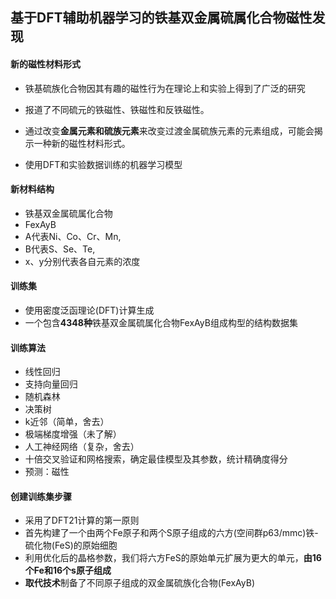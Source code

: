 ## 基于DFT辅助机器学习的铁基双金属硫属化合物磁性发现



#### 新的磁性材料形式

- 铁基硫族化合物因其有趣的磁性行为在理论上和实验上得到了广泛的研究
- 报道了不同硫元的铁磁性、铁磁性和反铁磁性。
- 通过改变**金属元素和硫族元素**来改变过渡金属硫族元素的元素组成，可能会揭示一种新的磁性材料形式。

- 使用DFT和实验数据训练的机器学习模型



#### 新材料结构

- 铁基双金属硫属化合物
- FexAyB
- A代表Ni、Co、Cr、Mn, 
- B代表S、Se、Te, 
- x、y分别代表各自元素的浓度



#### 训练集

- 使用密度泛函理论(DFT)计算生成
- 一个包含**4348种**铁基双金属硫属化合物FexAyB组成构型的结构数据集

#### 训练算法

- 线性回归
- 支持向量回归
- 随机森林
- 决策树
- k近邻（简单，舍去）
- 极端梯度增强（未了解）
- 人工神经网络（复杂，舍去）
- 十倍交叉验证和网格搜索，确定最佳模型及其参数，统计精确度得分
- 预测：磁性

#### 创建训练集步骤

- 采用了DFT21计算的第一原则
- 首先构建了一个由两个Fe原子和两个S原子组成的六方(空间群p63/mmc)铁-硫化物(FeS)的原始细胞
- 利用优化后的晶格参数，我们将六方FeS的原始单元扩展为更大的单元，**由16个Fe和16个s原子组成**
- **取代技术**制备了不同原子组成的双金属硫族化合物(FexAyB)
